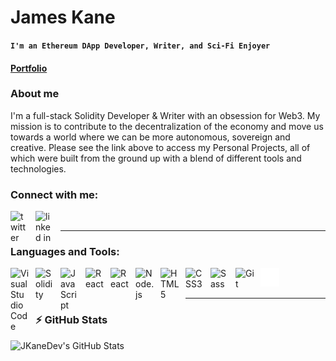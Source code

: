 # James Kane

**`I'm an Ethereum DApp Developer, Writer, and Sci-Fi Enjoyer`**

#### [Portfolio](http://jkanedev.github.io/portfolio/)

### About me

I'm a full-stack Solidity Developer & Writer with an obsession for Web3. My mission is to contribute to the decentralization of the economy and move us towards a world where we can be more autonomous, sovereign and creative. Please see the link above to access my Personal Projects, all of which were built from the ground up with a blend of different tools and technologies.

### Connect with me:

<!-- [![website](./img/globe-dark.svg)]() -->

&nbsp;&nbsp;
<a href="https://twitter.com/_jtkane"><img align="left" alt="twitter" width="30px" src="https://dl.dropboxusercontent.com/s/mgyby350ubfgznr/twitter.png?dl=0" style="padding-right:10px;" /></a>
&nbsp;&nbsp;
<a href="https://www.linkedin.com/in/james-kane-3190b8276/"><img align="left" alt="linked in" width="30px" src="https://dl.dropboxusercontent.com/s/hvlk8t72sx2k58d/linkedin.png?dl=0" style="padding-right:10px;" /></a>

---

### Languages and Tools:

<img align="left" alt="Visual Studio Code" width="30px" src="https://cdn.jsdelivr.net/gh/devicons/devicon/icons/vscode/vscode-original.svg" style="padding-right:10px;" />
<img align="left" alt="Solidity" width="30px" src="https://cdn.jsdelivr.net/gh/devicons/devicon/icons/solidity/solidity-plain.svg" style="padding-right:10px;"/ >
<img align="left" alt="JavaScript" width="30px" src="https://cdn.jsdelivr.net/gh/devicons/devicon/icons/javascript/javascript-original.svg" style="padding-right:10px;" />
<img align="left" alt="React" width="30px" src="https://cdn.jsdelivr.net/gh/devicons/devicon/icons/react/react-original.svg" style="padding-right:10px;" />
<img align="left" alt="React" width="30px" src="https://cdn.jsdelivr.net/gh/devicons/devicon/icons/redux/redux-original.svg" style="padding-right:10px;" />
<img align="left" alt="Node.js" width="30px" src="https://cdn.jsdelivr.net/gh/devicons/devicon/icons/nodejs/nodejs-original.svg" style="padding-right:10px;" />
<img align="left" alt="HTML5" width="30px" src="https://cdn.jsdelivr.net/gh/devicons/devicon/icons/html5/html5-original.svg" style="padding-right:10px;" />
<img align="left" alt="CSS3" width="30px" src="https://cdn.jsdelivr.net/gh/devicons/devicon/icons/css3/css3-original.svg" style="padding-right:10px;" />
<img align="left" alt="Sass" width="30px" src="https://cdn.jsdelivr.net/gh/devicons/devicon/icons/sass/sass-original.svg" style="padding-right:10px;" />
<img align="left" alt="Git" width="30px" src="https://cdn.jsdelivr.net/gh/devicons/devicon/icons/git/git-original.svg" style="padding-right:10px;" />
<!-- <img align="left" alt="Terminal" width="30px" src="./img/terminal-light.svg" /> -->
<img align="left" alt="Terminal" width="30px" src="./img/terminal-dark.svg" />

<br />
<br />

---

### :zap: GitHub Stats

<img align="left" alt="JKaneDev's GitHub Stats" src="https://github-readme-stats.vercel.app/api?username=JKaneDev&show_icons=true&&theme=dark&hide_border=false" />
